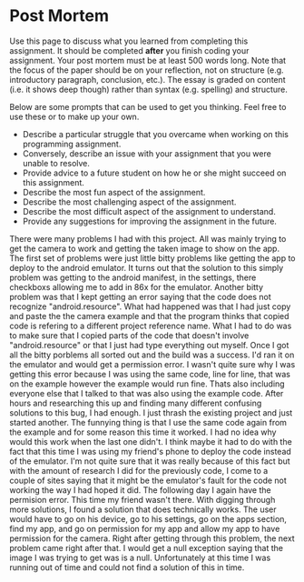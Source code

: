# Post Mortem
Use this page to discuss what you learned from completing this assignment.  It should be completed **after** you finish coding your assignment. Your post mortem must be at least 500 words long.  Note that the focus of the paper should be on your reflection, not on structure (e.g. introductory paragraph, conclusion, etc.).  The essay is graded on content (i.e. it shows deep though) rather than syntax (e.g. spelling) and structure.  

Below are some prompts that can be used to get you thinking.  Feel free to use these or to make up your own.
* Describe a particular struggle that you overcame when working on this programming assignment.
* Conversely, describe an issue with your assignment that you were unable to resolve.
* Provide advice to a future student on how he or she might succeed on this assignment.
* Describe the most fun aspect of the assignment.
* Describe the most challenging aspect of the assignment.
* Describe the most difficult aspect of the assignment to understand.
* Provide any suggestions for improving the assignment in the future.

There were many problems I had with this project. All was mainly trying to get the camera to work and getting the taken image to show on the app. The first set of problems were just little bitty problems like getting the app to deploy to the android emulator. It turns out that the solution to this simply problem was getting to the android manifest, in the settings, there checkboxs allowing me to add in 86x for the emulator. Another bitty problem was that I kept getting an error saying that the code does not recognize "android.resource". What had happened was that I had just copy and paste the the camera example and that the program thinks that copied code is refering to a different project reference name. What I had to do was to make sure that I copied parts of the code that doesn't involve "android.resource" or that I just had type everything out myself. Once I got all the bitty porblems all sorted out and the build was a success. I'd ran it on the emulator and would get a permission error. I wasn't quite sure why I was getting this error because I was using the same code, line for line, that was on the example however the example would run fine. Thats also including everyone else that I talked to that was also using the example code. After hours and researching this up and finding many different confusing solutions to this bug, I had enough. I just thrash the existing project and just started another. The funnying thing is that I use the same code again from the example and for some reason this time it worked. I had no idea why would this work when the last one didn't. I think maybe it had to do with the fact that this time I was using my friend's phone to deploy the code instead of the emulator. I'm not quite sure that it was really because of this fact but with the amount of research I did for the previously code, I come to a couple of sites saying that it might be the emulator's fault for the code not working the way I had hoped it did. The following day I again have the permision error. This time my friend wasn't there. With digging through more solutions, I found a solution that does technically works. The user would have to go on his device, go to his settings, go on the apps section, find my app, and go on permission for my app and allow my app to have permission for the camera. Right after getting through this problem, the next problem came right after that. I would get a null exception saying that the image I was trying to get was is a null. Unfortunately at this time I was running out of time and could not find a solution of this in time.
